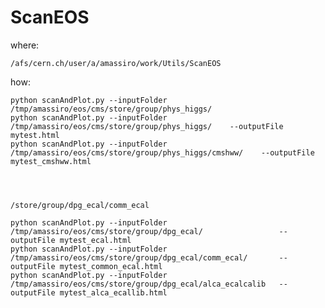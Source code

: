 # ScanEOS

where:

    /afs/cern.ch/user/a/amassiro/work/Utils/ScanEOS

how:

    python scanAndPlot.py --inputFolder /tmp/amassiro/eos/cms/store/group/phys_higgs/
    python scanAndPlot.py --inputFolder /tmp/amassiro/eos/cms/store/group/phys_higgs/    --outputFile mytest.html
    python scanAndPlot.py --inputFolder /tmp/amassiro/eos/cms/store/group/phys_higgs/cmshww/    --outputFile mytest_cmshww.html
    
    
    
    
    /store/group/dpg_ecal/comm_ecal
    
    python scanAndPlot.py --inputFolder   /tmp/amassiro/eos/cms/store/group/dpg_ecal/                 --outputFile mytest_ecal.html
    python scanAndPlot.py --inputFolder   /tmp/amassiro/eos/cms/store/group/dpg_ecal/comm_ecal/       --outputFile mytest_common_ecal.html
    python scanAndPlot.py --inputFolder   /tmp/amassiro/eos/cms/store/group/dpg_ecal/alca_ecalcalib   --outputFile mytest_alca_ecallib.html

    
    
    
    